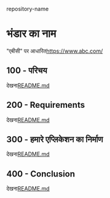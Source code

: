 repository-name

# भंडार का नाम

"एबीसी" पर आधारित<https://www.abc.com/>

## 100 - परिचय

देखना[README.md](./100/README.md)

## 200 - Requirements

देखना[README.md](./200/README.md)

## 300 - हमारे एप्लिकेशन का निर्माण

देखना[README.md](./300/README.md)

## 400 - Conclusion

देखना[README.md](./400/README.md)
